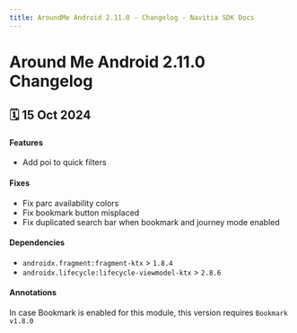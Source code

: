 ```yaml
---
title: AroundMe Android 2.11.0 - Changelog - Navitia SDK Docs
---
```


# Around Me Android 2.11.0 Changelog

<h2>🗓 15 Oct 2024</h2>

#### Features
- Add poi to quick filters

#### Fixes
- Fix parc availability colors
- Fix bookmark button misplaced
- Fix duplicated search bar when bookmark and journey mode enabled

#### Dependencies
- `androidx.fragment:fragment-ktx` > `1.8.4`
- `androidx.lifecycle:lifecycle-viewmodel-ktx` > `2.8.6`

#### Annotations
In case Bookmark is enabled for this module, this version requires `Bookmark v1.8.0`
